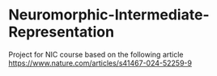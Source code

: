 # Neuromorphic-Intermediate-Representation
Project for NIC course based on the following article https://www.nature.com/articles/s41467-024-52259-9
